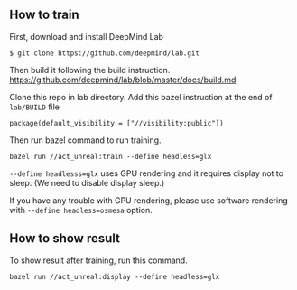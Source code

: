 
## How to train
First, download and install DeepMind Lab
```
$ git clone https://github.com/deepmind/lab.git
```
Then build it following the build instruction. 
https://github.com/deepmind/lab/blob/master/docs/build.md

Clone this repo in lab directory.
Add this bazel instruction at the end of `lab/BUILD` file

```
package(default_visibility = ["//visibility:public"])
```

Then run bazel command to run training.
```
bazel run //act_unreal:train --define headless=glx
```
`--define headlesss=glx` uses GPU rendering and it requires display not to sleep. (We need to disable display sleep.)

If you have any trouble with GPU rendering, please use software rendering with `--define headless=osmesa` option.

## How to show result

To show result after training, run this command.
```
bazel run //act_unreal:display --define headless=glx
```
